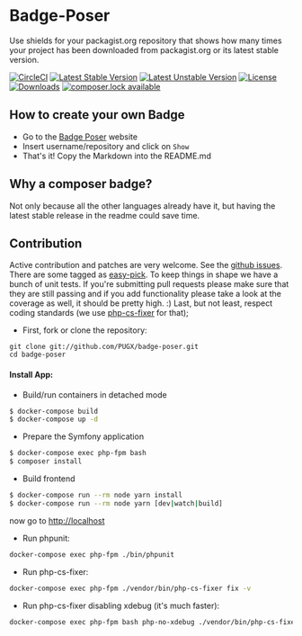 Badge-Poser
===========

Use shields for your packagist.org repository that shows how many times your project has been downloaded from packagist.org
or its latest stable version.

[![CircleCI](https://circleci.com/gh/PUGX/badge-poser/tree/release%2Fv3.0.0.svg?style=svg)](https://circleci.com/gh/PUGX/badge-poser/tree/release%2Fv3.0.0)
[![Latest Stable Version](https://poser.pugx.org/pugx/badge-poser/version.svg)](https://packagist.org/packages/pugx/badge-poser)
[![Latest Unstable Version](https://poser.pugx.org/pugx/badge-poser/v/unstable.svg)](https://packagist.org/packages/pugx/badge-poser)
[![License](https://poser.pugx.org/pugx/badge-poser/license.svg)](https://packagist.org/packages/pugx/badge-poser)
[![Downloads](https://poser.pugx.org/pugx/badge-poser/d/total.svg)](https://packagist.org/packages/pugx/badge-poser)
[![composer.lock available](https://poser.pugx.org/pugx/badge-poser/composerlock)](https://packagist.org/packages/pugx/badge-poser)

## How to create your own Badge
-  Go to the [Badge Poser](https://poser.pugx.org) website
-  Insert username/repository and click on `Show`
-  That's it!  Copy the Markdown into the README.md

## Why a composer badge?

Not only because all the other languages already have it, but having the latest stable release in the readme could save time.

## Contribution

Active contribution and patches are very welcome.
See the [github issues](https://github.com/PUGX/badge-poser/issues?state=open). There are some tagged as [easy-pick](https://github.com/PUGX/badge-poser/issues?labels=easy-pick&page=1&state=open).
To keep things in shape we have a bunch of unit tests. If you're submitting pull requests please
make sure that they are still passing and if you add functionality please
take a look at the coverage as well, it should be pretty high. :)
Last, but not least, respect coding standards
(we use [php-cs-fixer](https://github.com/FriendsOfPHP/PHP-CS-Fixer) for that);

- First, fork or clone the repository:

```
git clone git://github.com/PUGX/badge-poser.git
cd badge-poser
```

#### Install App:

- Build/run containers in detached mode
```bash
$ docker-compose build
$ docker-compose up -d
```


- Prepare the Symfony application
```bash
$ docker-compose exec php-fpm bash
$ composer install
```


- Build frontend
```bash
$ docker-compose run --rm node yarn install
$ docker-compose run --rm node yarn [dev|watch|build]
```

now go to [http://localhost](http://localhost)



- Run phpunit:

``` bash
docker-compose exec php-fpm ./bin/phpunit
```

- Run php-cs-fixer:

``` bash
docker-compose exec php-fpm ./vendor/bin/php-cs-fixer fix -v
```


- Run php-cs-fixer disabling xdebug (it's much faster):

``` bash
docker-compose exec php-fpm bash php-no-xdebug ./vendor/bin/php-cs-fixer fix -v
```
